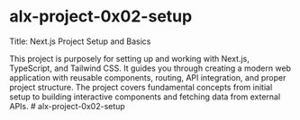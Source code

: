 # alx-project-0x02-setup

Title: Next.js Project Setup and Basics

This project is purposely for setting up and working with Next.js, TypeScript, and Tailwind CSS. It guides you through creating a modern web application with reusable components, routing, API integration, and proper project structure. The project covers fundamental concepts from initial setup to building interactive components and fetching data from external APIs.
#   a l x - p r o j e c t - 0 x 0 2 - s e t u p  
 